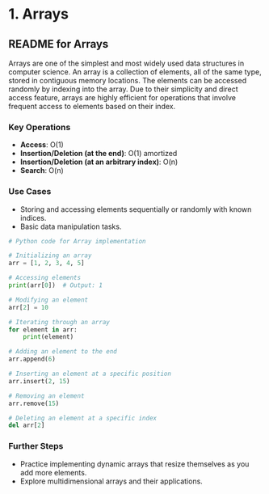 # 1. Arrays

## README for Arrays

Arrays are one of the simplest and most widely used data structures in computer science. An array is a collection of elements, all of the same type, stored in contiguous memory locations. The elements can be accessed randomly by indexing into the array. Due to their simplicity and direct access feature, arrays are highly efficient for operations that involve frequent access to elements based on their index.

### Key Operations
- **Access**: O(1)
- **Insertion/Deletion (at the end)**: O(1) amortized
- **Insertion/Deletion (at an arbitrary index)**: O(n)
- **Search**: O(n)

### Use Cases
- Storing and accessing elements sequentially or randomly with known indices.
- Basic data manipulation tasks.

```python
# Python code for Array implementation

# Initializing an array
arr = [1, 2, 3, 4, 5]

# Accessing elements
print(arr[0])  # Output: 1

# Modifying an element
arr[2] = 10

# Iterating through an array
for element in arr:
    print(element)

# Adding an element to the end
arr.append(6)

# Inserting an element at a specific position
arr.insert(2, 15)

# Removing an element
arr.remove(15)

# Deleting an element at a specific index
del arr[2]
```

### Further Steps
- Practice implementing dynamic arrays that resize themselves as you add more elements.
- Explore multidimensional arrays and their applications.
